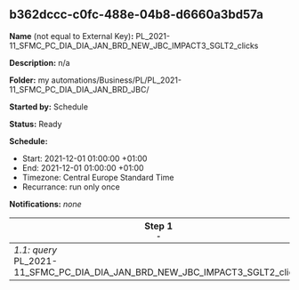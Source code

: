 ## b362dccc-c0fc-488e-04b8-d6660a3bd57a

**Name** (not equal to External Key)**:** PL_2021-11_SFMC_PC_DIA_DIA_JAN_BRD_NEW_JBC_IMPACT3_SGLT2_clicks


**Description:** n/a

**Folder:** my automations/Business/PL/PL_2021-11_SFMC_PC_DIA_DIA_JAN_BRD_JBC/

**Started by:** Schedule

**Status:** Ready

**Schedule:**

* Start: 2021-12-01 01:00:00 +01:00
* End: 2021-12-01 01:00:00 +01:00
* Timezone: Central Europe Standard Time
* Recurrance: run only once

**Notifications:** _none_


| Step 1<br>_<small>-</small>_ |
| --- |
| _1.1: query_<br>PL_2021-11_SFMC_PC_DIA_DIA_JAN_BRD_NEW_JBC_IMPACT3_SGLT2_clicks |
